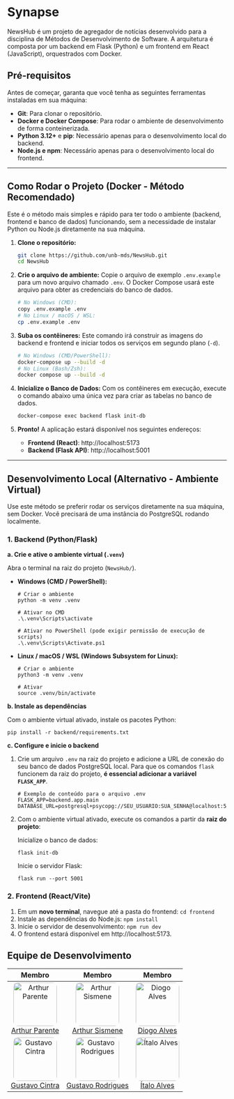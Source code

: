 # Synapse

NewsHub é um projeto de agregador de notícias desenvolvido para a disciplina de Métodos de Desenvolvimento de Software. A arquitetura é composta por um backend em Flask (Python) e um frontend em React (JavaScript), orquestrados com Docker.

## Pré-requisitos

Antes de começar, garanta que você tenha as seguintes ferramentas instaladas em sua máquina:

- **Git**: Para clonar o repositório.
- **Docker e Docker Compose**: Para rodar o ambiente de desenvolvimento de forma conteinerizada.
- **Python 3.12+** e **pip**: Necessário apenas para o desenvolvimento local do backend.
- **Node.js e npm**: Necessário apenas para o desenvolvimento local do frontend.

---

## Como Rodar o Projeto (Docker - Método Recomendado)

Este é o método mais simples e rápido para ter todo o ambiente (backend, frontend e banco de dados) funcionando, sem a necessidade de instalar Python ou Node.js diretamente na sua máquina.

1.  **Clone o repositório:**

    ```sh
    git clone https://github.com/unb-mds/NewsHub.git
    cd NewsHub
    ```

2.  **Crie o arquivo de ambiente:**
    Copie o arquivo de exemplo `.env.example` para um novo arquivo chamado `.env`. O Docker Compose usará este arquivo para obter as credenciais do banco de dados.

    ```sh
    # No Windows (CMD):
    copy .env.example .env
    # No Linux / macOS / WSL:
    cp .env.example .env
    ```

3.  **Suba os contêineres:**
    Este comando irá construir as imagens do backend e frontend e iniciar todos os serviços em segundo plano (`-d`).

    ```sh
    # No Windows (CMD/PowerShell):
    docker-compose up --build -d
    # No Linux (Bash/Zsh):
    docker compose up --build -d
    ```

4.  **Inicialize o Banco de Dados:**
    Com os contêineres em execução, execute o comando abaixo uma única vez para criar as tabelas no banco de dados.

    ```sh
    docker-compose exec backend flask init-db
    ```

5.  **Pronto!**
    A aplicação estará disponível nos seguintes endereços:
    - **Frontend (React)**: http://localhost:5173
    - **Backend (Flask API)**: http://localhost:5001

---

## Desenvolvimento Local (Alternativo - Ambiente Virtual)

Use este método se preferir rodar os serviços diretamente na sua máquina, sem Docker. Você precisará de uma instância do PostgreSQL rodando localmente.

### 1. Backend (Python/Flask)

**a. Crie e ative o ambiente virtual (`.venv`)**

Abra o terminal na raiz do projeto (`NewsHub/`).

- **Windows (CMD / PowerShell):**

  ```shell
  # Criar o ambiente
  python -m venv .venv

  # Ativar no CMD
  .\.venv\Scripts\activate

  # Ativar no PowerShell (pode exigir permissão de execução de scripts)
  .\.venv\Scripts\Activate.ps1
  ```

- **Linux / macOS / WSL (Windows Subsystem for Linux):**

  ```shell
  # Criar o ambiente
  python3 -m venv .venv

  # Ativar
  source .venv/bin/activate
  ```

**b. Instale as dependências**

Com o ambiente virtual ativado, instale os pacotes Python:

```shell
pip install -r backend/requirements.txt
```

**c. Configure e inicie o backend**

1.  Crie um arquivo `.env` na raiz do projeto e adicione a URL de conexão do seu banco de dados PostgreSQL local.
    Para que os comandos `flask` funcionem da raiz do projeto, **é essencial adicionar a variável `FLASK_APP`**.
    ```
    # Exemplo de conteúdo para o arquivo .env
    FLASK_APP=backend.app.main
    DATABASE_URL=postgresql+psycopg://SEU_USUARIO:SUA_SENHA@localhost:5432/SEU_BANCO
    ```
2.  Com o ambiente virtual ativado, execute os comandos a partir da **raiz do projeto**:

    Inicialize o banco de dados:

    ```shell
    flask init-db
    ```

    Inicie o servidor Flask:

    ```shell
    flask run --port 5001
    ```

### 2. Frontend (React/Vite)

1.  Em um **novo terminal**, navegue até a pasta do frontend: `cd frontend`
2.  Instale as dependências do Node.js: `npm install`
3.  Inicie o servidor de desenvolvimento: `npm run dev`
4.  O frontend estará disponível em http://localhost:5173.

## Equipe de Desenvolvimento

| Membro | Membro | Membro |
| :---: | :---: | :---: |
| <img src="https://github.com/ArthurDevWorks.png" width="100px;" style="border-radius: 10px;" alt="Arthur Parente"><br><a href="https://github.com/ArthurDevWorks">Arthur Parente</a> | <img src="https://github.com/Sismene7.png" width="100px;" style="border-radius: 10px;" alt="Arthur Sismene"><br><a href="https://github.com/Sismene7">Arthur Sismene</a> | <img src="https://github.com/Dgprogramas.png" width="100px;" style="border-radius: 10px;" alt="Diogo Alves"><br><a href="https://github.com/Dgprogramas">Diogo Alves</a> |
| <img src="https://github.com/gccintra.png" width="100px;" height="100px" style="border-radius: 10px;" alt="Gustavo Cintra"><br><a href="https://github.com/gccintra">Gustavo Cintra</a> | <img src="https://github.com/g-srodrigues.png" width="100px;" style="border-radius: 10px;" alt="Gustavo Rodrigues"><br><a href="https://github.com/g-srodrigues">Gustavo Rodrigues</a> | <img src="https://github.com/ItaloSamP.png" width="100px;" style="border-radius: 10px;" alt="Ítalo Alves"><br><a href="https://github.com/ItaloSamP">Ítalo Alves</a> |
